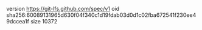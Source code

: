 version https://git-lfs.github.com/spec/v1
oid sha256:60089131965d630f04f340c1d19fdab03d0d1c02fba672541f230ee49dccea1f
size 10372
